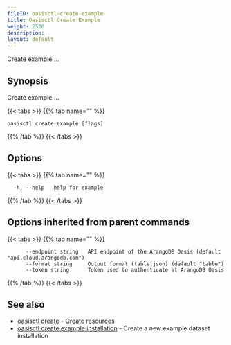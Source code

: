 ```yaml
---
fileID: oasisctl-create-example
title: Oasisctl Create Example
weight: 2520
description: 
layout: default
---
```

Create example ...

## Synopsis

Create example ...

{{< tabs >}}
{{% tab name="" %}}
```
oasisctl create example [flags]
```
{{% /tab %}}
{{< /tabs >}}

## Options

{{< tabs >}}
{{% tab name="" %}}
```
  -h, --help   help for example
```
{{% /tab %}}
{{< /tabs >}}

## Options inherited from parent commands

{{< tabs >}}
{{% tab name="" %}}
```
      --endpoint string   API endpoint of the ArangoDB Oasis (default "api.cloud.arangodb.com")
      --format string     Output format (table|json) (default "table")
      --token string      Token used to authenticate at ArangoDB Oasis
```
{{% /tab %}}
{{< /tabs >}}

## See also

* [oasisctl create]()	 - Create resources
* [oasisctl create example installation](oasisctl-create-example-installation)	 - Create a new example dataset installation

